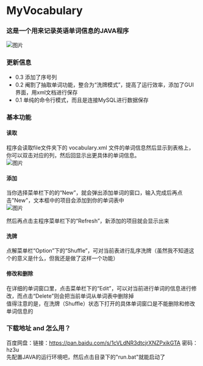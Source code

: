 # MyVocabulary

### 这是一个用来记录英语单词信息的JAVA程序  
![图片](http://pic.yupoo.com/sinaweibo4907754196_v/e364ee9a/23b024e2.png)  

### 更新信息
- 0.3 添加了序号列  
- 0.2 阉割了抽取单词功能，整合为“洗牌模式”，提高了运行效率，添加了GUI界面，用xml文档进行保存  
- 0.1 单纯的命令行模式，而且是连接MySQL进行数据保存  

### 基本功能
#### 读取
程序会读取file文件夹下的 vocabulary.xml 文件的单词信息然后显示到表格上，你可以双击对应的列，然后回显示出更具体的单词信息。  
![图片](http://pic.yupoo.com/sinaweibo4907754196_v/f67e115b/a0eedb0f.png)  

#### 添加
当你选择菜单栏下的的“New”，就会弹出添加单词的窗口，输入完成后再点击"New"，文本框中的项目会添加到你的单词表中  
![图片](http://pic.yupoo.com/sinaweibo4907754196_v/0b7f3388/49554fea.png)  

然后再点击主程序菜单栏下的“Refresh”，新添加的项目就会显示出来  

#### 洗牌
点解菜单栏“Option”下的“Shuffle”，可对当前表进行乱序洗牌（虽然我不知道这个的意义是什么，但我还是做了这样一个功能）  

#### 修改和删除
在详细的单词窗口里，点击菜单栏下的“Edit”，可以对当前进行单词的信息进行修改，而点击“Delete”则会把当前单词从单词表中删除掉  
值得注意的是，在洗牌（Shuffle）状态下打开的具体单词窗口是不能删除和修改单词信息的  

### 下载地址 and 怎么用？
百度网盘：链接：https://pan.baidu.com/s/1cVLdNR3dtcjrXNZPxikGTA 密码：hz3u  
先配置JAVA的运行环境吧，然后点击目录下的"run.bat"就能启动了  